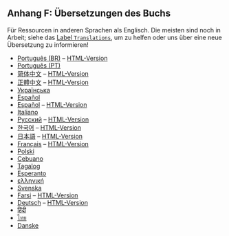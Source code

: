 ## Anhang F: Übersetzungen des Buchs

Für Ressourcen in anderen Sprachen als Englisch. Die meisten sind noch in
Arbeit; siehe das [Label `Translations`][label], um zu helfen oder uns über
eine neue Übersetzung zu informieren!

[label]: https://github.com/rust-lang/book/issues?q=is%3Aopen+is%3Aissue+label%3ATranslations

- [Português (BR)](https://github.com/rust-br/rust-book-pt-br)
  &ndash; [HTML-Version](https://rust-br.github.io/rust-book-pt-br/)
- [Português (PT)](https://github.com/nunojesus/rust-book-pt-pt)
- [简体中文](https://github.com/KaiserY/trpl-zh-cn)
  &ndash; [HTML-Version](https://kaisery.github.io/trpl-zh-cn/)
- [正體中文](https://github.com/rust-tw/book-tw)
  &ndash; [HTML-Version](https://rust-lang.tw/book-tw/)
- [Українська](https://github.com/pavloslav/rust-book-uk-ua)
- [Español](https://github.com/thecodix/book) 
- [Español](https://github.com/ManRR/rust-book-es)
  &ndash; [HTML-Version](https://doc.rust-lang.ru/book/)
- [Italiano](https://github.com/EmanueleGurini/book_it)
- [Русский](https://github.com/rust-lang-ru/book)
  &ndash; [HTML-Version](https://doc.rust-lang.ru/book/)
- [한국어](https://github.com/rinthel/rust-lang-book-ko)
  &ndash; [HTML-Version](https://rinthel.github.io/rust-lang-book-ko/)
- [日本語](https://github.com/rust-lang-ja/book-ja)
  &ndash; [HTML-Version](https://doc.rust-jp.rs/book/second-edition/)
- [Français](https://github.com/Jimskapt/rust-book-fr)
  &ndash; [HTML-Version](https://jimskapt.github.io/rust-book-fr/)
- [Polski](https://github.com/paytchoo/book-pl)
- [Cebuano](https://github.com/agentzero1/book)
- [Tagalog](https://github.com/josephace135/book)
- [Esperanto](https://github.com/psychoslave/Rust-libro)
- [ελληνική](https://github.com/TChatzigiannakis/rust-book-greek)
- [Svenska](https://github.com/sebras/book)
- [Farsi](https://github.com/pomokhtari/rust-book-fa)
  &ndash; [HTML-Version](https://pouriamokhtari.ir/rust-book-fa/)
- [Deutsch](https://github.com/rust-lang-de/rustbook-de)
  &ndash; [HTML-Version](https://rust-lang-de.github.io/rustbook-de/)
- [हिंदी](https://github.com/venkatarun95/rust-book-hindi)
- [ไทย](https://github.com/rust-lang-th/book-th)
- [Danske](https://github.com/DanKHansen/book-dk)
